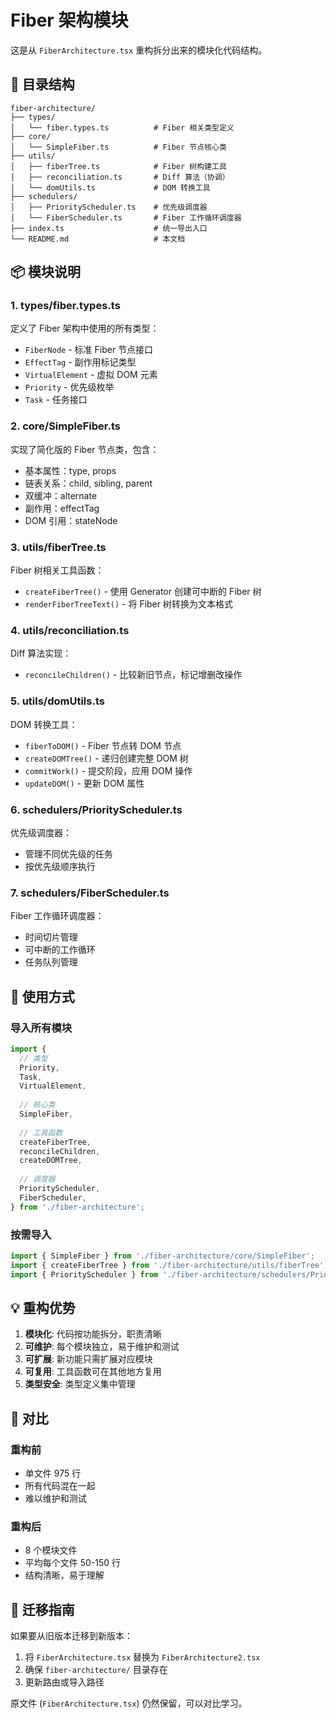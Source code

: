 # Fiber 架构模块

这是从 `FiberArchitecture.tsx` 重构拆分出来的模块化代码结构。

## 📁 目录结构

```
fiber-architecture/
├── types/
│   └── fiber.types.ts          # Fiber 相关类型定义
├── core/
│   └── SimpleFiber.ts          # Fiber 节点核心类
├── utils/
│   ├── fiberTree.ts            # Fiber 树构建工具
│   ├── reconciliation.ts       # Diff 算法（协调）
│   └── domUtils.ts             # DOM 转换工具
├── schedulers/
│   ├── PriorityScheduler.ts    # 优先级调度器
│   └── FiberScheduler.ts       # Fiber 工作循环调度器
├── index.ts                    # 统一导出入口
└── README.md                   # 本文档
```

## 📦 模块说明

### 1. **types/fiber.types.ts**
定义了 Fiber 架构中使用的所有类型：
- `FiberNode` - 标准 Fiber 节点接口
- `EffectTag` - 副作用标记类型
- `VirtualElement` - 虚拟 DOM 元素
- `Priority` - 优先级枚举
- `Task` - 任务接口

### 2. **core/SimpleFiber.ts**
实现了简化版的 Fiber 节点类，包含：
- 基本属性：type, props
- 链表关系：child, sibling, parent
- 双缓冲：alternate
- 副作用：effectTag
- DOM 引用：stateNode

### 3. **utils/fiberTree.ts**
Fiber 树相关工具函数：
- `createFiberTree()` - 使用 Generator 创建可中断的 Fiber 树
- `renderFiberTreeText()` - 将 Fiber 树转换为文本格式

### 4. **utils/reconciliation.ts**
Diff 算法实现：
- `reconcileChildren()` - 比较新旧节点，标记增删改操作

### 5. **utils/domUtils.ts**
DOM 转换工具：
- `fiberToDOM()` - Fiber 节点转 DOM 节点
- `createDOMTree()` - 递归创建完整 DOM 树
- `commitWork()` - 提交阶段，应用 DOM 操作
- `updateDOM()` - 更新 DOM 属性

### 6. **schedulers/PriorityScheduler.ts**
优先级调度器：
- 管理不同优先级的任务
- 按优先级顺序执行

### 7. **schedulers/FiberScheduler.ts**
Fiber 工作循环调度器：
- 时间切片管理
- 可中断的工作循环
- 任务队列管理

## 🚀 使用方式

### 导入所有模块
```typescript
import {
  // 类型
  Priority,
  Task,
  VirtualElement,
  
  // 核心类
  SimpleFiber,
  
  // 工具函数
  createFiberTree,
  reconcileChildren,
  createDOMTree,
  
  // 调度器
  PriorityScheduler,
  FiberScheduler,
} from './fiber-architecture';
```

### 按需导入
```typescript
import { SimpleFiber } from './fiber-architecture/core/SimpleFiber';
import { createFiberTree } from './fiber-architecture/utils/fiberTree';
import { PriorityScheduler } from './fiber-architecture/schedulers/PriorityScheduler';
```

## 💡 重构优势

1. **模块化**: 代码按功能拆分，职责清晰
2. **可维护**: 每个模块独立，易于维护和测试
3. **可扩展**: 新功能只需扩展对应模块
4. **可复用**: 工具函数可在其他地方复用
5. **类型安全**: 类型定义集中管理

## 📝 对比

### 重构前
- 单文件 975 行
- 所有代码混在一起
- 难以维护和测试

### 重构后
- 8 个模块文件
- 平均每个文件 50-150 行
- 结构清晰，易于理解

## 🔄 迁移指南

如果要从旧版本迁移到新版本：

1. 将 `FiberArchitecture.tsx` 替换为 `FiberArchitecture2.tsx`
2. 确保 `fiber-architecture/` 目录存在
3. 更新路由或导入路径

原文件 (`FiberArchitecture.tsx`) 仍然保留，可以对比学习。

